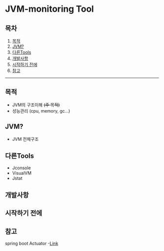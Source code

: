 # **JVM-monitoring Tool**

## 목차
1. [목적](#목적)
2. [JVM?](#JVM?)
3. [다른Tools](#다른tools)
4. [개발사항](#개발사항)
5. [시작하기 전에](#before-start)
6. [참고](#ref)

----

## 목적
* JVM의 구조이해 ~~(주 목적)~~
* 성능관리 (cpu, memory, gc...)
## JVM?
* JVM 전체구조
## 다른Tools
* Jconsole
* VisualVM
* Jstat
## 개발사항
## 시작하기 전에
## 참고
spring boot Actuator -[Link](https://docs.spring.io/spring-boot/docs/current-SNAPSHOT/reference/htmlsingle/#production-ready-metrics)
